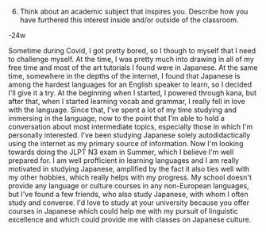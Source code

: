 6.  Think about an academic subject that inspires you. Describe how you have furthered this interest inside and/or outside of the classroom.

-24w

Sometime during Covid, I got pretty bored, so I though to myself that I need to challenge myself. At the time, I was pretty much into drawing in all of my free time and most of the art tutorials I found were in Japanese. At the same time, somewhere in the depths of the internet, I found that Japanese is among the hardest languages for an English speaker to learn, so I decided I'll give it a try. At the beginning when I started, I powered through kana, but after that, when I started learning vocab and grammar, I really fell in love with the language. Since that, I've spent a lot of my time studying and immersing in the language, now to the point that I'm able to hold a conversation about most intermediate topics, especially those in which I'm personally interested. I've been studying Japanese solely autodidactically using the internet as my primary source of information. Now I'm looking towards doing the JLPT N3 exam in Summer, which I believe I'm well prepared for. I am well profficient in learning languages and I am really motivated in studying Japanese, amplified by the fact it also ties well with my other hobbies, which really helps with my progress. My school doesn't provide any language or culture courses in any non-European languages, but I've found a few friends, who also study Japanese, with whom I often study and converse. I'd love to study at your university because you offer courses in Japanese which could help me with my pursuit of linguistic excellence and which could provide me with classes on Japanese culture.